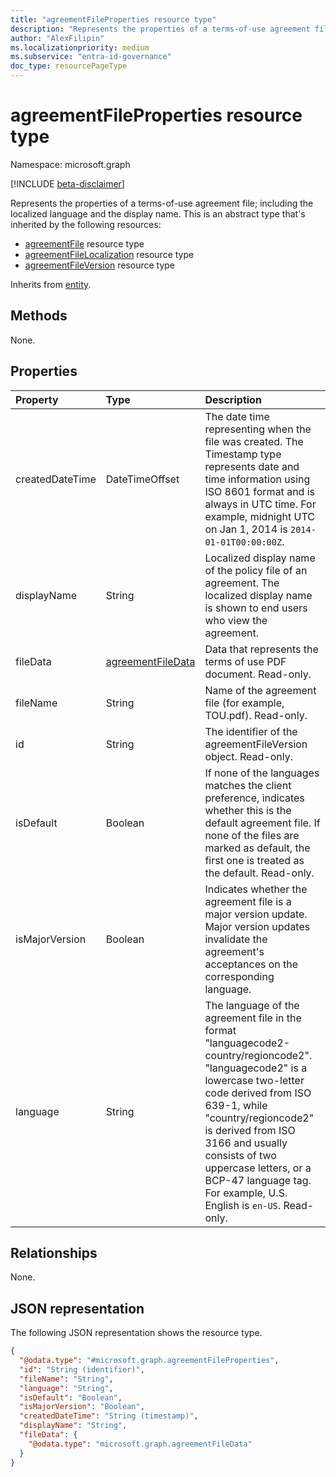 ```yaml
---
title: "agreementFileProperties resource type"
description: "Represents the properties of a terms-of-use agreement file; including the localized language and the display name."
author: "AlexFilipin"
ms.localizationpriority: medium
ms.subservice: "entra-id-governance"
doc_type: resourcePageType
---
```


# agreementFileProperties resource type

Namespace: microsoft.graph

[!INCLUDE [beta-disclaimer](../../includes/beta-disclaimer.md)]

Represents the properties of a terms-of-use agreement file; including the localized language and the display name. This is an abstract type that's inherited by the following resources:

- [agreementFile](agreementfile.md) resource type
- [agreementFileLocalization](agreementfilelocalization.md) resource type
- [agreementFileVersion](agreementfileversion.md) resource type

Inherits from [entity](entity.md).

## Methods

None.

## Properties

| Property     | Type        | Description |
|:-------------|:------------|:------------|
|createdDateTime|DateTimeOffset|The date time representing when the file was created. The Timestamp type represents date and time information using ISO 8601 format and is always in UTC time. For example, midnight UTC on Jan 1, 2014 is `2014-01-01T00:00:00Z`.|
|displayName|String|Localized display name of the policy file of an agreement. The localized display name is shown to end users who view the agreement.|
|fileData|[agreementFileData](agreementfiledata.md)|Data that represents the terms of use PDF document. Read-only.|
|fileName|String|Name of the agreement file (for example, TOU.pdf). Read-only.|
|id|String|The identifier of the agreementFileVersion object. Read-only.|
|isDefault|Boolean|If none of the languages matches the client preference, indicates whether this is the default agreement file. If none of the files are marked as default, the first one is treated as the default. Read-only.|
|isMajorVersion|Boolean|Indicates whether the agreement file is a major version update. Major version updates invalidate the agreement's acceptances on the corresponding language.|
|language|String|The language of the agreement file in the format "languagecode2-country/regioncode2". "languagecode2" is a lowercase two-letter code derived from ISO 639-1, while "country/regioncode2" is derived from ISO 3166 and usually consists of two uppercase letters, or a BCP-47 language tag. For example, U.S. English is `en-US`. Read-only.|

## Relationships

None.

## JSON representation
The following JSON representation shows the resource type.
<!-- {
  "blockType": "resource",
  "keyProperty": "id",
  "@odata.type": "microsoft.graph.agreementFileProperties",
  "openType": false
}
-->
``` json
{
  "@odata.type": "#microsoft.graph.agreementFileProperties",
  "id": "String (identifier)",
  "fileName": "String",
  "language": "String",
  "isDefault": "Boolean",
  "isMajorVersion": "Boolean",
  "createdDateTime": "String (timestamp)",
  "displayName": "String",
  "fileData": {
    "@odata.type": "microsoft.graph.agreementFileData"
  }
}
```

